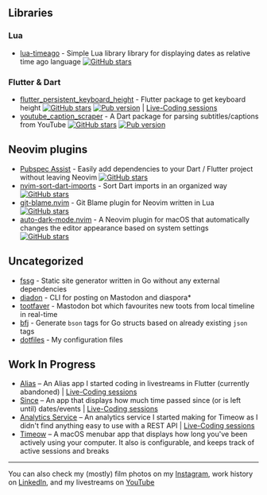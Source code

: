 ## Libraries
### Lua
* [lua-timeago](https://github.com/f-person/lua-timeago) - Simple Lua library library for displaying dates as relative time ago language [![GitHub stars](https://img.shields.io/github/stars/f-person/lua-timeago?logo=github&style=plastic)](https://github.com/f-person/lua-timeago)

### Flutter & Dart
* [flutter_persistent_keyboard_height](https://github.com/f-person/flutter_persistent_keyboard_height) - Flutter package to get keyboard height [![GitHub stars](https://img.shields.io/github/stars/f-person/flutter_persistent_keyboard_height?logo=github&style=plastic)](https://github.com/f-person/flutter_persistent_keyboard_height) [![Pub version](https://img.shields.io/pub/v/flutter_persistent_keyboard_height.svg?logo=flutter&style=plastic)](https://pub.dev/packages/flutter_persistent_keyboard_height) | [Live-Coding sessions](https://www.youtube.com/playlist?list=PLf_kgRiUZZnvRd9ZZgo9287mCevWuie7F)
* [youtube_caption_scraper](https://github.com/f-person/youtube_caption_scraper) - A Dart package for parsing subtitles/captions from YouTube [![GitHub stars](https://img.shields.io/github/stars/f-person/youtube_caption_scraper?logo=github&style=plastic)](https://github.com/f-person/youtube_caption_scraper) [![Pub version](https://img.shields.io/pub/v/youtube_caption_scraper?logo=flutter&style=plastic)](https://pub.dev/packages/youtube_caption_scraper)

## Neovim plugins
* [Pubspec Assist](https://github.com/f-person/pubspec-assist-nvim) - Easily add dependencies to your Dart / Flutter project without leaving Neovim [![GitHub stars](https://img.shields.io/github/stars/f-person/pubspec-assist-nvim?logo=github&style=plastic)](https://github.com/f-person/pubspec-assist-nvim)
* [nvim-sort-dart-imports](https://github.com/f-person/nvim-sort-dart-imports) - Sort Dart imports in an organized way [![GitHub stars](https://img.shields.io/github/stars/f-person/nvim-sort-dart-imports?logo=github&style=plastic)](https://github.com/f-person/nvim-sort-dart-imports)
* [git-blame.nvim](https://github.com/f-person/git-blame.nvim) - Git Blame plugin for Neovim written in Lua [![GitHub stars](https://img.shields.io/github/stars/f-person/git-blame.nvim?logo=github&style=plastic)](https://github.com/f-person/git-blame.nvim)
* [auto-dark-mode.nvim](https://github.com/f-person/auto-dark-mode.nvim) -  A Neovim plugin for macOS that automatically changes the editor appearance based on system settings [![GitHub stars](https://img.shields.io/github/stars/f-person/auto-dark-mode.nvim?logo=github&style=plastic)](https://github.com/f-person/auto-dark-mode.nvim)

## Uncategorized
* [fssg](https://github.com/f-person/fssg) - Static site generator written in Go without any external dependencies
* [diadon](https://github.com/f-person/diadon) - CLI for posting on Mastodon and diaspora*
* [tootfaver](https://github.com/f-person/tootfaver) - Mastodon bot which favourites new toots from local timeline in real-time
* [bfj](https://github.com/f-person/bfj) - Generate `bson` tags for Go structs based on already existing `json` tags
* [dotfiles](https://github.com/f-person/dotfiles) - My configuration files

## Work In Progress
* [Alias](https://github.com/f-person/alias) – An Alias app I started coding in livestreams in Flutter (currently abandoned) | [Live-Coding sessions](https://www.youtube.com/playlist?list=PLf_kgRiUZZnuBrEEo0WxTidCx25h_Scpe)
* [Since](https://github.com/f-person/since) – An app that displays how much time passed since (or is left until) dates/events | [Live-Coding sessions](https://www.youtube.com/playlist?list=PLf_kgRiUZZnvCE6Sj3QCPtMnaGFE9gnnl)
* [Analytics Service](https://github.com/f-person/analytics-server) – An analytics service I started making for Timeow as I didn't find anything easy to use with a REST API | [Live-Coding sessions](https://www.youtube.com/playlist?list=PLf_kgRiUZZntcDJciY2e_F6GvOwGJt4RS)
* [Timeow](https://timeow.com) – A macOS menubar app that displays how long you've been actively using your computer. It also is configurable, and keeps track of active sessions and breaks

---

You can also check my (mostly) film photos on my [Instagram](https://instagram.com/fperson__), work history on [LinkedIn](https://www.linkedin.com/in/aghakaryan), and my livestreams on [YouTube](https://www.youtube.com/channel/UCt4pU7zfrEghU9tIgamNzIg)
